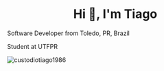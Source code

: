 <h1 align="center">Hi 👋, I'm Tiago</h1>

<p>Software Developer from Toledo, PR, Brazil</p>
<p>Student at UTFPR</p>

<p><img align="left" src="https://github-readme-stats.vercel.app/api/top-langs?username=custodiotiago1986&show_icons=true&locale=en&layout=compact" alt="custodiotiago1986" /></p>


